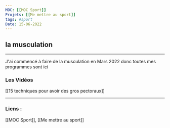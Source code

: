 ```yaml
---
MOC: [[MOC Sport]]
Projets: [[Me mettre au sport]]
tags: #sport
Date: 15-06-2022
---
```


## la musculation

---

J'ai commencé à faire de la musculation en Mars 2022 donc toutes mes programmes sont ici 

### Les Vidéos 

[[15 techniques pour avoir des gros pectoraux]]


---
### Liens :
[[MOC Sport]], [[Me mettre au sport]]
